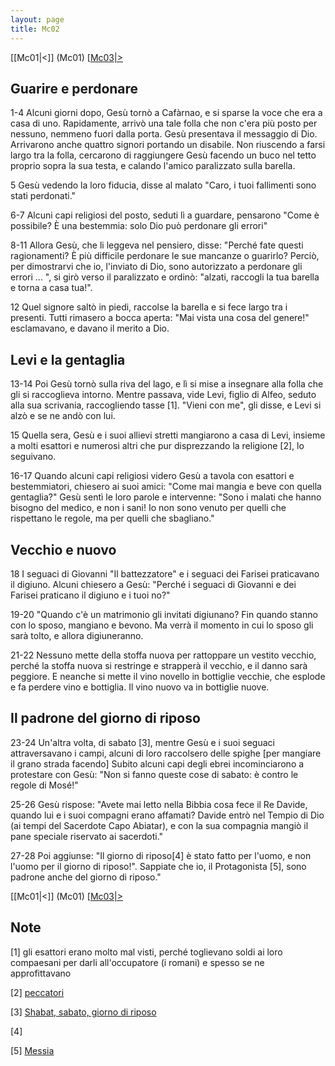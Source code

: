 ```yaml
---
layout: page
title: Mc02
---
```


[[Mc01|<]] (Mc01) [[Mc03|>](Mc03)

Guarire e perdonare
-------------------

1-4 Alcuni giorni dopo, Gesù tornò a Cafàrnao, e si sparse la voce che era a casa di uno. Rapidamente, arrivò una tale folla che non c'era più posto per nessuno, nemmeno fuori dalla porta. Gesù presentava il messaggio di Dio. Arrivarono anche quattro signori portando un disabile. Non riuscendo a farsi largo tra la folla, cercarono di raggiungere Gesù facendo un buco nel tetto proprio sopra la sua testa, e calando l'amico paralizzato sulla barella.

5 Gesù vedendo la loro fiducia, disse al malato "Caro, i tuoi fallimenti sono stati perdonati."

6-7 Alcuni capi religiosi del posto, seduti lì a guardare, pensarono "Come è possibile? È una bestemmia: solo Dio può perdonare gli errori"

8-11 Allora Gesù, che li leggeva nel pensiero, disse: "Perché fate questi ragionamenti? È più difficile perdonare le sue mancanze o guarirlo? Perciò, per dimostrarvi che io, l'inviato di Dio, sono autorizzato a perdonare gli errori ... ", si girò verso il paralizzato e ordinò: "alzati, raccogli la tua barella e torna a casa tua!".

12 Quel signore saltò in piedi, raccolse la barella e si fece largo tra i presenti. Tutti rimasero a bocca aperta: "Mai vista una cosa del genere!" esclamavano, e davano il merito a Dio.

Levi e la gentaglia
-------------------

13-14 Poi Gesù tornò sulla riva del lago, e lì si mise a insegnare alla folla che gli si raccoglieva intorno. Mentre passava, vide Levi, figlio di Alfeo, seduto alla sua scrivania, raccogliendo tasse [1]. "Vieni con me", gli disse, e Levi si alzò e se ne andò con lui.

15 Quella sera, Gesù e i suoi allievi stretti mangiarono a casa di Levi, insieme a molti esattori e numerosi altri che pur disprezzando la religione [2], lo seguivano.

16-17 Quando alcuni capi religiosi videro Gesù a tavola con esattori e bestemmiatori, chiesero ai suoi amici: "Come mai mangia e beve con quella gentaglia?" Gesù sentì le loro parole e intervenne: "Sono i malati che hanno bisogno del medico, e non i sani! Io non sono venuto per quelli che rispettano le regole, ma per quelli che sbagliano."

Vecchio e nuovo
---------------

18 I seguaci di Giovanni "Il battezzatore" e i seguaci dei Farisei praticavano il digiuno. Alcuni chiesero a Gesù: "Perché i seguaci di Giovanni e dei Farisei praticano il digiuno e i tuoi no?"

19-20 "Quando c'è un matrimonio gli invitati digiunano? Fin quando stanno con lo sposo, mangiano e bevono. Ma verrà il momento in cui lo sposo gli sarà tolto, e allora digiuneranno.

21-22 Nessuno mette della stoffa nuova per rattoppare un vestito vecchio, perché la stoffa nuova si restringe e strapperà il vecchio, e il danno sarà peggiore. E neanche si mette il vino novello in bottiglie vecchie, che esplode e fa perdere vino e bottiglia. Il vino nuovo va in bottiglie nuove.

Il padrone del giorno di riposo
-------------------------------

23-24 Un'altra volta, di sabato [3], mentre Gesù e i suoi seguaci attraversavano i campi, alcuni di loro raccolsero delle spighe \[per mangiare il grano strada facendo\] Subito alcuni capi degli ebrei incominciarono a protestare con Gesù: "Non si fanno queste cose di sabato: è contro le regole di Mosé!"

25-26 Gesù rispose: "Avete mai letto nella Bibbia cosa fece il Re Davide, quando lui e i suoi compagni erano affamati? Davide entrò nel Tempio di Dio (ai tempi del Sacerdote Capo Abiatar), e con la sua compagnia mangiò il pane speciale riservato ai sacerdoti."

27-28 Poi aggiunse: "Il giorno di riposo[4] è stato fatto per l'uomo, e non l'uomo per il giorno di riposo!". Sappiate che io, il Protagonista [5], sono padrone anche del giorno di riposo."

[[Mc01|<]] (Mc01) [[Mc03|>](Mc03)

Note
----

<references>
</references>

[1] gli esattori erano molto mal visti, perché toglievano soldi ai loro compaesani per darli all'occupatore (i romani) e spesso se ne approfittavano

[2] [peccatori](/G/peccatori "wikilink")

[3] [Shabat, sabato, giorno di riposo](/g/shabat "wikilink")

[4]

[5] [Messia](/g/Messia "wikilink")